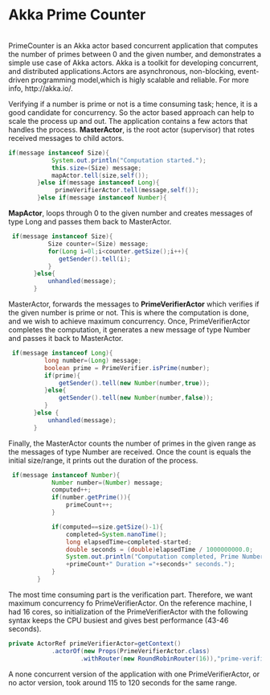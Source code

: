 <h1>Akka Prime Counter</h1><br/>
PrimeCounter is an Akka actor based concurrent application that computes the number of primes between 0 and the given number, and demonstrates a simple use case of Akka actors. Akka is a toolkit for developing concurrent, and distributed applications.Actors are asynchronous, non-blocking, event-driven programming model,which is higly scalable and reliable. For more info, http://akka.io/.  

Verifying if a number is prime or not is a time consuming task; hence, it is a good candidate for concurrency. So the actor based approach can help to scale the process up and out. The application contains a few actors that handles the process.
<b>MasterActor</b>, is the root actor (supervisor) that rotes received messages to child actors.
```java 
if(message instanceof Size){
            System.out.println("Computation started.");
            this.size=(Size) message;
            mapActor.tell(size,self());
        }else if(message instanceof Long){
             primeVerifierActor.tell(message,self());
        }else if(message instanceof Number){
```
<b>MapActor</b>, loops through 0 to the given number and creates messages of type Long and passes them back to MasterActor.
```java   
 if(message instanceof Size){
           Size counter=(Size) message;
           for(Long i=0l;i<counter.getSize();i++){
              getSender().tell(i);
           }
       }else{
           unhandled(message);
       }
```
MasterActor, forwards the messages to <b>PrimeVerifierActor</b> which verifies if the given number is prime or not. This is where the computation is done, and we wish to achieve maximum concurrency. Once, PrimeVerifierActor completes the computation, it generates a new message of type Number and passes it back to MasterActor.
```java 
 if(message instanceof Long){
          long number=(Long) message;
          boolean prime = PrimeVerifier.isPrime(number);
          if(prime){
              getSender().tell(new Number(number,true));
          }else{
              getSender().tell(new Number(number,false));
          }
       }else {
           unhandled(message);
       } 
```
Finally, the MasterActor counts the number of primes in the given range as the messages of type Number are received. Once the count is equals the initial size/range, it prints out the duration of the process.
```java 
 if(message instanceof Number){
            Number number=(Number) message;
            computed++;
            if(number.getPrime()){
                primeCount++;
            }

            if(computed==size.getSize()-1){
                completed=System.nanoTime();
                long elapsedTime=completed-started;
                double seconds = (double)elapsedTime / 1000000000.0;
                System.out.println("Computation completed, Prime Numbers="
                +primeCount+" Duration ="+seconds+" seconds.");
            }
        }  
```   
The most time consuming part is the verification part. Therefore, we want maximum concurrency fo PrimeVerifierActor. On the reference machine, I had 16 cores, so initialization of the PrimeVerifierActor with the following syntax keeps the CPU busiest and gives best performance (43-46 seconds).

```java
private ActorRef primeVerifierActor=getContext()
            .actorOf(new Props(PrimeVerifierActor.class)
                    .withRouter(new RoundRobinRouter(16)),"prime-verifier"); 
``` 
A none concurrent version of the application with one PrimeVerifierActor, or no actor version, took around 115 to 120 seconds for the same range.   

                    
